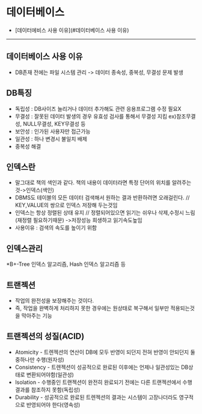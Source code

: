 
# 데이터베이스  
* [데이터에비스 사용 이유](#데이터베이스 사용 이유)  

---

## 데이터베이스 사용 이유  

* DB존재 전에는 파일 시스템 관리  -> 데이터 종속성, 중복성, 무결성 문제 발생

## DB특징  

* 독립성 : DB사이즈 늘리거나 데이터 추가해도 관련 응용프로그램 수정 필요X
* 무결성 : 잘못된 데이터 발생의 경우 유효성 검사를 통해서 무결성 지킴
ex)참조무결성, NULL무결성, KEY무결성 등
* 보안성 : 인가된 사용자만 접근가능
* 일관성 : 하나 변경시 불일치 배제
* 중복성 해결


## 인덱스란

* 말그대로 책의 색인과 같다. 책의 내용이 데이터라면 특정 단어의 위치를 알려주는것->인덱스(색인)
* DBMS도 테이블의 모든 데이터 검색해서 원하는 결과 반환하려면 오래걸린다. // KEY,VALUE의 쌍으로 인덱스 저장해 두는것임  
* 인덱스는 항상 정렬된 상태 유지 // 정렬되어있으면 읽기는 쉬우나 삭제,수정시 느림(재정렬 필요하기때문) ->저장성능 희생하고 읽기속도높임
* 사용이유 : 검색의 속도를 높이기 위함

## 인덱스관리
*B+-Tree 인덱스 알고리즘, Hash 인덱스 알고리즘 등

## 트랜젝션
* 작업의 완전성을 보장해주는 것이다.
* 즉, 작업을 완벽하게 처리하지 못한 경우에는 원상태로 복구해서 일부만 적용되는것을 막아주는 기능  

## 트랜젝션의 성질(ACID)  
* Atomicity - 트렌젝션의 연산이 DB에 모두 반영이 되던지 전혀 반영이 안되던지 둘중하나만 수행(원자성)  
* Consistency - 트렌젝션이 성공적으로 완료된 이후에는 언제나 일관성있는 DB상태로 변환되어야함(일관성)  
* Isolation - 수행중인 트랜젝션이 완전히 완료되기 전에는 다른 트랜젝션에서 수행결과를 참조하지 못함(독립성)  
* Durability - 성공적으로 완료된 트렌젝션의 결과는 시스템이 고장나더라도 영구적으로 반영되어야 한다(영속성)  
